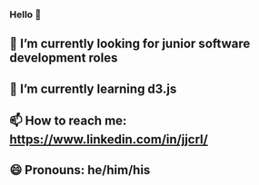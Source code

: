 ### Hello 👋

## 🔭 I’m currently looking for junior software development roles
## 🌱 I’m currently learning d3.js
## 📫 How to reach me: https://www.linkedin.com/in/jjcrl/
## 😄 Pronouns: he/him/his
